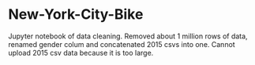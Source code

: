 # New-York-City-Bike


Jupyter notebook of data cleaning. Removed about 1 million rows of data, renamed gender colum and concatenated 2015 csvs into one. 
Cannot upload 2015 csv data because it is too large. 

